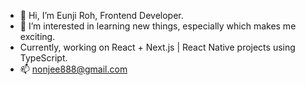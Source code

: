 - 👋 Hi, I’m Eunji Roh, Frontend Developer.
- 👀 I’m interested in learning new things, especially which makes me exciting.
- Currently, working on React + Next.js | React Native projects using TypeScript.
- 📫 nonjee888@gmail.com



